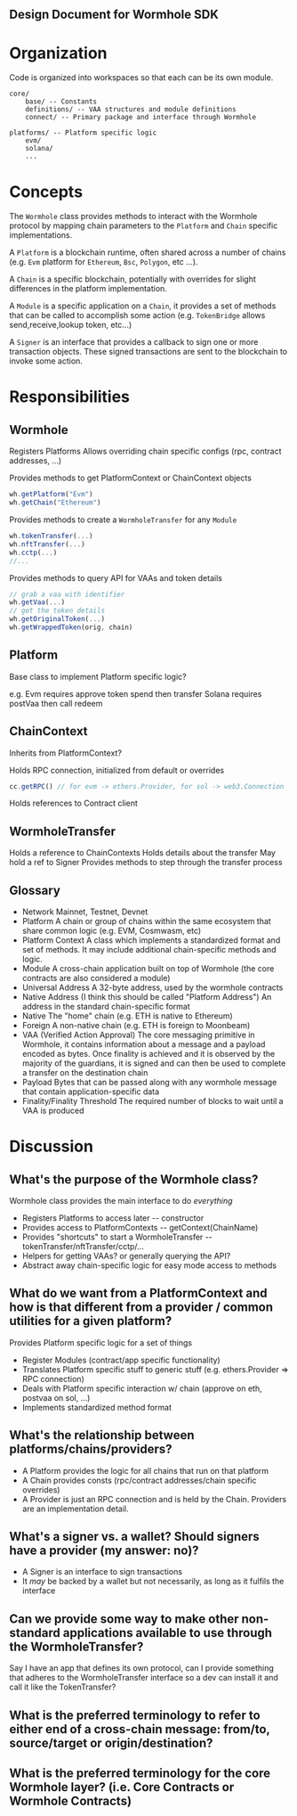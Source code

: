 Design Document for Wormhole SDK
---------------------------------

# Organization

Code is organized into workspaces so that each can be its own module.

```
core/
    base/ -- Constants
    definitions/ -- VAA structures and module definitions
    connect/ -- Primary package and interface through Wormhole 

platforms/ -- Platform specific logic 
    evm/
    solana/
    ...
```

# Concepts

The `Wormhole` class provides methods to interact with the Wormhole protocol by mapping chain parameters to the `Platform` and `Chain` specific implementations.

A `Platform` is a blockchain runtime, often shared across a number of chains (e.g. `Evm` platform for `Ethereum`, `Bsc`, `Polygon`, etc ...). 

A `Chain` is a specific blockchain, potentially with overrides for slight differences in the platform implementation. 

A `Module` is a specific application on a `Chain`, it provides a set of methods that can be called to accomplish some action (e.g. `TokenBridge` allows send,receive,lookup token, etc...)

A `Signer` is an interface that provides a callback to sign one or more transaction objects. These signed transactions are sent to the blockchain to invoke some action.


# Responsibilities

## Wormhole 

Registers Platforms
Allows overriding chain specific configs (rpc, contract addresses, ...)

Provides methods to get PlatformContext or ChainContext objects
```ts
wh.getPlatform("Evm")
wh.getChain("Ethereum")
```
Provides methods to create a `WormholeTransfer` for any `Module`

```ts
wh.tokenTransfer(...)
wh.nftTransfer(...)
wh.cctp(...)
//...
```

Provides methods to query API for VAAs and token details
```ts
// grab a vaa with identifier
wh.getVaa(...)
// get the token details 
wh.getOriginalToken(...)
wh.getWrappedToken(orig, chain)
```

## Platform

Base class to implement Platform specific logic?

e.g.
Evm requires approve token spend then transfer
Solana requires postVaa then call redeem


## ChainContext

Inherits from PlatformContext?

Holds RPC connection, initialized from default or overrides

```ts
cc.getRPC() // for evm -> ethers.Provider, for sol -> web3.Connection
```

Holds references to Contract client 


<!-- 
Not Implemented

Provides methods to lookup details for contract addresses, finality, address parsers/formatters

```ts
cc.getTokenBridgeAddress()
cc.estimateFinality(txid)
```
-->


## WormholeTransfer

Holds a reference to ChainContexts
Holds details about the transfer
May hold a ref to Signer
Provides methods to step through the transfer process

## Glossary

- Network
    Mainnet, Testnet, Devnet
- Platform
    A chain or group of chains within the same ecosystem that share common logic (e.g. EVM, Cosmwasm, etc)
- Platform Context
    A class which implements a standardized format and set of methods. It may include additional chain-specific methods and logic.
- Module
    A cross-chain application built on top of Wormhole (the core contracts are also considered a module)
- Universal Address
    A 32-byte address, used by the wormhole contracts
- Native Address (I think this should be called "Platform Address")
    An address in the standard chain-specific format
- Native
    The "home" chain (e.g. ETH is native to Ethereum)
- Foreign
    A non-native chain (e.g. ETH is foreign to Moonbeam)
- VAA (Verified Action Approval)
    The core messaging primitive in Wormhole, it contains information about a message and a payload encoded as bytes.  Once finality is achieved and it is observed by the majority of the guardians, it is signed and can then be used to complete a transfer on the destination chain
- Payload
    Bytes that can be passed along with any wormhole message that contain application-specific data
- Finality/Finality Threshold
    The required number of blocks to wait until a VAA is produced

# Discussion


## What's the purpose of the Wormhole class?

Wormhole class provides the main interface to do _everything_

- Registers Platforms to access later -- constructor
- Provides access to PlatformContexts -- getContext(ChainName)
- Provides "shortcuts" to start a WormholeTransfer -- tokenTransfer/nftTransfer/cctp/...
- Helpers for getting VAAs? or generally querying the API?
- Abstract away chain-specific logic for easy mode access to methods

## What do we want from a PlatformContext and how is that different from a provider / common utilities for a given platform?

Provides Platform specific logic for a set of things

- Register Modules (contract/app specific functionality)
- Translates Platform specific stuff to generic stuff (e.g. ethers.Provider => RPC connection)
- Deals with Platform specific interaction w/ chain (approve on eth, postvaa on sol, ...)
- Implements standardized method format

## What's the relationship between platforms/chains/providers?

- A Platform provides the logic for all chains that run on that platform
- A Chain provides consts (rpc/contract addresses/chain specific overrides)
- A Provider is just an RPC connection and is held by the Chain. Providers are an implementation detail.

## What's a signer vs. a wallet? Should signers have a provider (my answer: no)?

- A Signer is an interface to sign transactions
- It _may_ be backed by a wallet but not necessarily, as long as it fulfils the interface

## Can we provide some way to make other non-standard applications available to use through the WormholeTransfer?

Say I have an app that defines its own protocol, can I provide something that adheres to the WormholeTransfer interface so a dev can install it and call it like the TokenTransfer?

## What is the preferred terminology to refer to either end of a cross-chain message: from/to, source/target or origin/destination?


## What is the preferred terminology for the core Wormhole layer? (i.e. Core Contracts or Wormhole Contracts)
